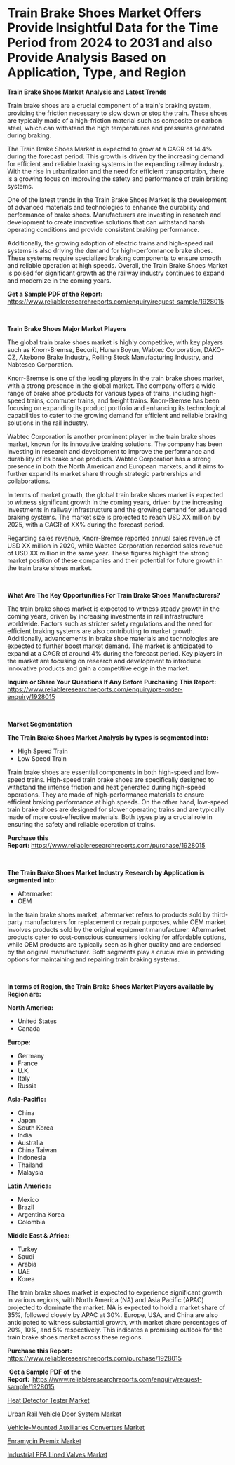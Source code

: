 <p><h1>Train Brake Shoes Market Offers Provide Insightful Data for the Time Period from 2024 to 2031 and also Provide Analysis Based on Application, Type, and Region</h1></p><p><strong>Train Brake Shoes Market Analysis and Latest Trends</strong></p>
<p><p>Train brake shoes are a crucial component of a train's braking system, providing the friction necessary to slow down or stop the train. These shoes are typically made of a high-friction material such as composite or carbon steel, which can withstand the high temperatures and pressures generated during braking.</p><p>The Train Brake Shoes Market is expected to grow at a CAGR of 14.4% during the forecast period. This growth is driven by the increasing demand for efficient and reliable braking systems in the expanding railway industry. With the rise in urbanization and the need for efficient transportation, there is a growing focus on improving the safety and performance of train braking systems.</p><p>One of the latest trends in the Train Brake Shoes Market is the development of advanced materials and technologies to enhance the durability and performance of brake shoes. Manufacturers are investing in research and development to create innovative solutions that can withstand harsh operating conditions and provide consistent braking performance.</p><p>Additionally, the growing adoption of electric trains and high-speed rail systems is also driving the demand for high-performance brake shoes. These systems require specialized braking components to ensure smooth and reliable operation at high speeds. Overall, the Train Brake Shoes Market is poised for significant growth as the railway industry continues to expand and modernize in the coming years.</p></p>
<p><strong>Get a Sample PDF of the Report:&nbsp;</strong> <a href="https://www.reliableresearchreports.com/enquiry/request-sample/1928015">https://www.reliableresearchreports.com/enquiry/request-sample/1928015</a></p>
<p>&nbsp;</p>
<p><strong>Train Brake Shoes Major Market Players</strong></p>
<p><p>The global train brake shoes market is highly competitive, with key players such as Knorr-Bremse, Becorit, Hunan Boyun, Wabtec Corporation, DAKO-CZ, Akebono Brake Industry, Rolling Stock Manufacturing Industry, and Nabtesco Corporation.</p><p>Knorr-Bremse is one of the leading players in the train brake shoes market, with a strong presence in the global market. The company offers a wide range of brake shoe products for various types of trains, including high-speed trains, commuter trains, and freight trains. Knorr-Bremse has been focusing on expanding its product portfolio and enhancing its technological capabilities to cater to the growing demand for efficient and reliable braking solutions in the rail industry.</p><p>Wabtec Corporation is another prominent player in the train brake shoes market, known for its innovative braking solutions. The company has been investing in research and development to improve the performance and durability of its brake shoe products. Wabtec Corporation has a strong presence in both the North American and European markets, and it aims to further expand its market share through strategic partnerships and collaborations.</p><p>In terms of market growth, the global train brake shoes market is expected to witness significant growth in the coming years, driven by the increasing investments in railway infrastructure and the growing demand for advanced braking systems. The market size is projected to reach USD XX million by 2025, with a CAGR of XX% during the forecast period.</p><p>Regarding sales revenue, Knorr-Bremse reported annual sales revenue of USD XX million in 2020, while Wabtec Corporation recorded sales revenue of USD XX million in the same year. These figures highlight the strong market position of these companies and their potential for future growth in the train brake shoes market.</p></p>
<p>&nbsp;</p>
<p><strong>What Are The Key Opportunities For Train Brake Shoes Manufacturers?</strong></p>
<p><p>The train brake shoes market is expected to witness steady growth in the coming years, driven by increasing investments in rail infrastructure worldwide. Factors such as stricter safety regulations and the need for efficient braking systems are also contributing to market growth. Additionally, advancements in brake shoe materials and technologies are expected to further boost market demand. The market is anticipated to expand at a CAGR of around 4% during the forecast period. Key players in the market are focusing on research and development to introduce innovative products and gain a competitive edge in the market.</p></p>
<p><strong>Inquire or Share Your Questions If Any Before Purchasing This Report:</strong> <a href="https://www.reliableresearchreports.com/enquiry/pre-order-enquiry/1928015">https://www.reliableresearchreports.com/enquiry/pre-order-enquiry/1928015</a></p>
<p>&nbsp;</p>
<p><strong>Market Segmentation</strong></p>
<p><strong>The Train Brake Shoes Market Analysis by types is segmented into:</strong></p>
<p><ul><li>High Speed Train</li><li>Low Speed Train</li></ul></p>
<p><p>Train brake shoes are essential components in both high-speed and low-speed trains. High-speed train brake shoes are specifically designed to withstand the intense friction and heat generated during high-speed operations. They are made of high-performance materials to ensure efficient braking performance at high speeds. On the other hand, low-speed train brake shoes are designed for slower operating trains and are typically made of more cost-effective materials. Both types play a crucial role in ensuring the safety and reliable operation of trains.</p></p>
<p><strong>Purchase this Report:&nbsp;</strong><a href="https://www.reliableresearchreports.com/purchase/1928015">https://www.reliableresearchreports.com/purchase/1928015</a></p>
<p>&nbsp;</p>
<p><strong>The Train Brake Shoes Market Industry Research by Application is segmented into:</strong></p>
<p><ul><li>Aftermarket</li><li>OEM</li></ul></p>
<p><p>In the train brake shoes market, aftermarket refers to products sold by third-party manufacturers for replacement or repair purposes, while OEM market involves products sold by the original equipment manufacturer. Aftermarket products cater to cost-conscious consumers looking for affordable options, while OEM products are typically seen as higher quality and are endorsed by the original manufacturer. Both segments play a crucial role in providing options for maintaining and repairing train braking systems.</p></p>
<p>&nbsp;</p>
<p><strong>In terms of Region, the Train Brake Shoes Market Players available by Region are:</strong></p>
<p>
    <p> <strong> North America: </strong>
        <ul>
            <li>United States</li>
            <li>Canada</li>
        </ul>
        </p> 
    <p> <strong> Europe: </strong>
        <ul>
            <li>Germany</li>
            <li>France</li>
            <li>U.K.</li>
            <li>Italy</li>
            <li>Russia</li>
        </ul>
        </p> 
    <p> <strong> Asia-Pacific: </strong>
        <ul>
            <li>China</li>
            <li>Japan</li>
            <li>South Korea</li>
            <li>India</li>
            <li>Australia</li>
            <li>China Taiwan</li>
            <li>Indonesia</li>
            <li>Thailand</li>
            <li>Malaysia</li>
        </ul>
        </p> 
    <p> <strong> Latin America: </strong>
        <ul>
            <li>Mexico</li>
            <li>Brazil</li>
            <li>Argentina Korea</li>
            <li>Colombia</li>
        </ul>
        </p> 
    <p> <strong> Middle East & Africa: </strong>
        <ul>
            <li>Turkey</li>
            <li>Saudi</li>
            <li>Arabia</li>
            <li>UAE</li>
            <li>Korea</li>
        </ul>
    </p>
    </p>
<p><p>The train brake shoes market is expected to experience significant growth in various regions, with North America (NA) and Asia Pacific (APAC) projected to dominate the market. NA is expected to hold a market share of 35%, followed closely by APAC at 30%. Europe, USA, and China are also anticipated to witness substantial growth, with market share percentages of 20%, 10%, and 5% respectively. This indicates a promising outlook for the train brake shoes market across these regions.</p></p>
<p><strong>Purchase this Report: </strong><a href="https://www.reliableresearchreports.com/purchase/1928015">https://www.reliableresearchreports.com/purchase/1928015</a></p>
<p>&nbsp;<strong>Get a Sample PDF of the Report:&nbsp;&nbsp;</strong><a href="https://www.reliableresearchreports.com/enquiry/request-sample/1928015">https://www.reliableresearchreports.com/enquiry/request-sample/1928015</a></p>
<p><strong></strong></p>
<p><p><a href="https://view.publitas.com/reportprime-1/heat-detector-tester-market-size-2024-2031-global-industrial-analysis-key-geographical-regions-market-share-top-key-players-product-types-and-forecast-research-report/">Heat Detector Tester Market</a></p><p><a href="https://github.com/josesg55/Market-Research-Report-List-1/blob/main/urban-rail-vehicle-door-system-market.md">Urban Rail Vehicle Door System Market</a></p><p><a href="https://github.com/mancsybtousav/Market-Research-Report-List-1/blob/main/vehicle-mounted-auxiliaries-converters-market.md">Vehicle-Mounted Auxiliaries Converters Market</a></p><p><a href="https://view.publitas.com/reportprime-1/enramycin-premix-market-analysis-and-market-size-global-industry-overview-market-segmentation-and-forecast-2024-to-2031/">Enramycin Premix Market</a></p><p><a href="https://metal-farmhouse-e95.notion.site/Industrial-PFA-Lined-Valves-Market-Size-2024-2031-Global-Industrial-Analysis-Key-Geographical-Reg-d284b553ad26424b896c2aff305c56cb">Industrial PFA Lined Valves Market</a></p></p>